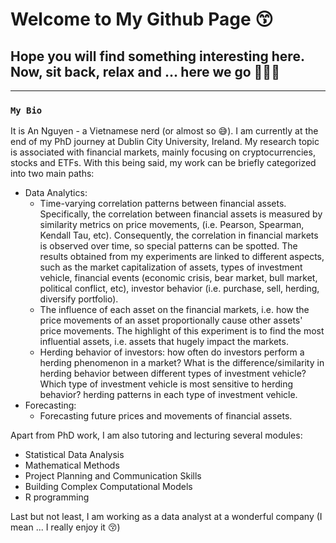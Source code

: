 # Welcome to My Github Page 😙
## Hope you will find something interesting here. Now, sit back, relax and ... here we go 🛫🛫🛫

___

 ### **`My Bio`**
It is An Nguyen - a Vietnamese nerd (or almost so 😅). I am currently at the end of my PhD journey at Dublin City University, Ireland.
My research topic is associated with financial markets, mainly focusing on cryptocurrencies, stocks and ETFs. With this being said, my work can be briefly categorized into two main paths:
+ Data Analytics:
   + Time-varying correlation patterns between financial assets. Specifically, the correlation between financial assets is measured by similarity metrics on price movements, (i.e. Pearson, Spearman, Kendall Tau, etc). Consequently, the correlation in financial markets is observed over time, so special patterns can be spotted. The results obtained from my experiments are linked to different aspects, such as the market capitalization of assets, types of investment vehicle, financial events (economic crisis, bear market, bull market, political conflict, etc), investor behavior (i.e. purchase, sell, herding, diversify portfolio).
   + The influence of each asset on the financial markets, i.e. how the price movements of an asset  proportionally cause other assets' price movements. The highlight of this experiment is to find the most influential assets, i.e. assets that hugely impact the markets.
   + Herding behavior of investors: how often do investors perform a herding phenomenon in a market? What is the difference/similarity in herding behavior between different types of investment vehicle? Which type of investment vehicle is most sensitive to herding behavior? herding patterns in each type of investment vehicle.
+ Forecasting:
   + Forecasting future prices and movements of financial assets.

Apart from PhD work, I am also tutoring and lecturing several modules:
+ Statistical Data Analysis
+ Mathematical Methods
+ Project Planning and Communication Skills
+ Building Complex Computational Models
+ R programming

Last but not least, I am working as a data analyst at a wonderful company (I mean ... I really enjoy it 😚)
